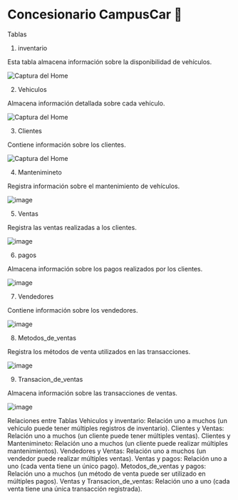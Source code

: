 # Concesionario CampusCar 🚗

Tablas
1. inventario
   
Esta tabla almacena información sobre la disponibilidad de vehículos.

![Captura del Home](https://github.com/user-attachments/assets/96c79174-be8b-4062-9a08-0c5c215c18ef)

2. Vehiculos
   
Almacena información detallada sobre cada vehículo.

![Captura del Home](https://github.com/user-attachments/assets/79d0dfb4-4f25-4945-826d-3b695270ae66)


3. Clientes

Contiene información sobre los clientes.

![Captura del Home](https://github.com/user-attachments/assets/d22044dc-17f1-4c23-8c94-877f066f3a2e)

4. Mantenimineto

Registra información sobre el mantenimiento de vehículos.

![image](https://github.com/user-attachments/assets/4a5f516e-2553-433b-bed3-0955638d40dd)

5. Ventas

Registra las ventas realizadas a los clientes.

![image](https://github.com/user-attachments/assets/edbfd230-7029-4fbe-a765-a66d4f94ff97)

6. pagos

Almacena información sobre los pagos realizados por los clientes.

![image](https://github.com/user-attachments/assets/3810454c-d74f-49fd-b33a-03b5bb21f464)


7. Vendedores

Contiene información sobre los vendedores.

![image](https://github.com/user-attachments/assets/ce39ab00-04ee-4ab5-a920-af82793481d7)



8. Metodos_de_ventas
    
Registra los métodos de venta utilizados en las transacciones.

![image](https://github.com/user-attachments/assets/19ec73ad-cc13-4887-b4e0-00e40ea3ed74)


9. Transacion_de_ventas

Almacena información sobre las transacciones de ventas.

![image](https://github.com/user-attachments/assets/0810d359-e38d-4519-8ece-70efac80f032)


Relaciones entre Tablas
Vehiculos y inventario: Relación uno a muchos (un vehículo puede tener múltiples registros de inventario).
Clientes y Ventas: Relación uno a muchos (un cliente puede tener múltiples ventas).
Clientes y Mantenimineto: Relación uno a muchos (un cliente puede realizar múltiples mantenimientos).
Vendedores y Ventas: Relación uno a muchos (un vendedor puede realizar múltiples ventas).
Ventas y pagos: Relación uno a uno (cada venta tiene un único pago).
Metodos_de_ventas y pagos: Relación uno a muchos (un método de venta puede ser utilizado en múltiples pagos).
Ventas y Transacion_de_ventas: Relación uno a uno (cada venta tiene una única transacción registrada).
